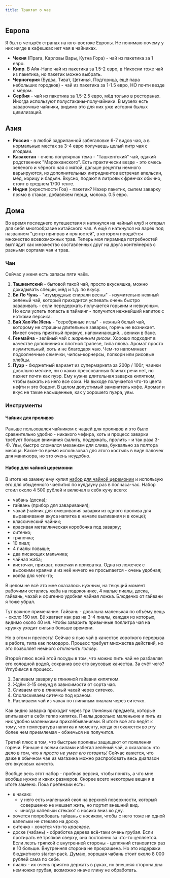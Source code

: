 ```yaml
---
title: Трактат о чае
---
```


## Европа

Я был в четырёх странах на юго-востоке Европы. Не понимаю почему у них нигде в кафешках нет чая в чайниках.

- **Чехия** (Прага, Карловы Вары, Кутна Гора) - чай из пакетика за 1 евро.
- **Кипр**. В Айя-Напе чай из пакетика за 1.5-2 евро, в Никосии тоже чай из пакетика, но пакетик можно выбрать.
- **Черногория** (Будва, Тиват, Цетинья, Подгорица, ещё пара небольших городков) - чай из пакетика за 1-1.5 евро, НО почти везде с мёдом.
- **Сербия** - чай из пакетика за 1.5-2.5 евро, мёд только в ресторанах. Иногда используют полустаканы-получайники. В музеях есть заварочные чайники, видимо это для них уже история былых цивилизаций.

## Азия

- **Россия** - в любой задрипанной забегаловке 6-7 видов чая, а в нормальных местах за 3-4 евро получаешь целый литр чая с ягодами.
- **Казахстан** - очень популярная тема - "Ташкентский" чай, эдакий родственник "Марокканского". Есть практически везде - это смесь зелёного и чёрного чая с мятой, дальше рецепты немного варьируются, из дополнительных ингридиентов встречал апельсин, мёд, корицу и бадьян. Вкусно, подают в литровых френчах обычно, стоит в среднем 1700 тенге.
- **Индия** (окрестности Гоа) - пакетик? Нахер пакетик, сыпем заварку прямо в стакан, добавляем перца, молока. 0.5 евро.

## Дома

Во время последнего путешествия я наткнулся на чайный клуб и открыл для себя многообразие китайского чая. А ещё я наткнулся на ларёк под названием "центр приправ и пряностей", в котором продаётся множество всевозможных трав. Теперь моя пирамида потребностей выглядит как множество составленных друг на друга контейнеров с разными сортами чая и трав.

### Чаи

Сейчас у меня есть запасы пяти чаёв.

1. **Ташкентский** - бытовой такой чай, просто вкусняшка, можно докидывать специи, мёд и т.д. по вкусу.
2. **Би Ло Чунь** - "изумрудные спирали весны" - изумительно нежный зелёный чай, который приходится успевать очень быстро заваривать - если передержать получается горьким и невкусным. Но если успеть попасть в тайминг - получится нежнейший напиток с нотками персика.
3. **Бай Хао Ин Жень** - "серебряные иглы" - нежный белый чай, которому не страшны длительные заварки, горечь не возникает. Имеет очень приятный привкус, напоминающий... веники в бане.
4. **Генмайча** - зелёный чай с _жаренным рисом_. Хорошо подходит в качестве дополнения к плотной трапезе, типа плова. Аромат просто изумительный, хоть и не благодаря чаю. Чем-то напоминает подсолнечные семечки, чипсы-корнерсы, попкорн или рисовые хлебцы.
5. **Пуэр** - бюджетный вариант из супермаркета за 200р / 100г, чаинки довольно мелкие, ни о каких прессованных блинах речи нет, но пахнет почти как пуэр. Ему нужна длительная заварка кипятком, чтобы выжать из него все соки. На выходе получается что-то цвета нефти и это бодрит. В целом допустимый заменитель кофе. Аромат и вкус не такие насыщенные, как у хорошего пуэра, увы.

### Инструменты

#### Чайник для проливов

Раньше пользовался чайником с чашей для проливов и это было сравнительно удобно - никакого чефира, хоть и процесс заварки требует больше внимания (залить, подержать, пролить - и так раза 3-4). Увы, быстро сломался механизм для слива, буквально за полтора месяца. Какое-то время использовал для этого костыль в виде палочек для маникюра, но это очень неудобно.

#### Набор для чайной церемонии

В итоге на замену ему купил [набор для чайной церемонии](https://www.ozon.ru/product/chaynaya-tseremoniya-164061841/?oos_search=false&sh=uaOBWdWtRQ) и использую его для обыденного чаепития по кулдауну раз в полчаса-час. Набор стоил около 4 500 рублей и включал в себя кучу всего:

- чабань (доска);
- гайвань (прибор для заваривания);
- чахай (чайник для смешивания заварки из одного пролива для выравнивания вкуса напитка в начале выливания и в конце);
- классический чайник;
- красивая металлическая коробочка под заварку;
- ситечко;
- тряпочка;
- 10 пиал;
- 4 пиалы повыше;
- два писающих мальчика;
- чайная жаба;
- кисточки, прихват, ложечки и прихватка. Одна из ложечек с высокими краями и из неё ничего не просыпается - очень удобная;
- колба для чего-то;

В целом не всё это мне оказалось нужным, на текущий момент рабочими остались жаба на подоконнике, 4 малые пиалы, доска, гайвань, чахай и офигенно удобная чайная ложка. Блюдечко от гайвани я тоже убрал.

Тут важное примечание. Гайвань - довольна маленькая по объёму вещь - около 150 мл. Её хватает как раз на 3-4 пиалы, каждая из которых, видимо около 40 мл.  Чтобы заварить привычные поллитра чая на кружку уходит сильно больше времени.

Но в этом и прелесть! Сейчас я пью чай в качестве короткого перерыва в работе, типа как помодоро. Процесс требует множества действий, но это позволяет немного _отключить голову_.

Второй плюс всей этой посуды в том, что можно пить чай не разбавляя его холодной водой, сохранив все его вкусовые качества. За счёт чего? Углубимся в процесс.

1. Заливаем заварку в глиняной гайвани кипятком.
2. Ждём 3-15 секунд в зависимости от сорта чая.
3. Сливаем его в глиняный чахай через ситечко.
4. Споласкиваем ситечко под краном.
5. Разливаем чай из чахая по глиняным пиалам через ситечко.

Как видно заварка проходит через три глиняных предмета, которые впитывают в себя тепло кипятка. Пиалы довольно маленькие и пить из них удобно маленькими прихлёбываниями. В итоге всё это ведёт к тому, что температура напитка к моменту, когда он окажется во рту более чем приемлемая - обжечься не получится.

Третий плюс в том, что быстрые проливы защищают от появления горечи. Раньше я всеми силами избегал зелёный чай, а оказалось что дело в том, что _я просто не умел его готовить!_ Сейчас кажется, что даже в обычном чае из магазина можно распробовать весь диапазон его вкусовых качеств.

Вообще весь этот набор - пробная версия, чтобы понять, а что мне вообще нужно и каких размеров. Скорее всего некоторые вещи я в итоге заменю. Пока претензии есть:

- к чахаю:
  - у него есть маленький скол на верхней поверхности, который совершенно не мешает жить, но портит внешний вид.
  - иногда капельки стекают с носика вниз ко дну.
- хочется попробовать гайвань с носиком, чтобы с него тоже ни одной капельки не стекало на доску.
- ситечко - хочется что-то _красивое_.
- доске (чабань) - обработка дерева всё-таки очень грубая. Если протирать её тряпкой сверху, она постоянно за что-то цепляется. Если лезть тряпкой с внутренней стороны - цепляний становится раз в 10 больше. Внутренняя сторона не прокрашена. Но это издержки бюджетного starter-pack. Думаю, хорошая чабань стоит около 8 000 рублей сама по себе.
- пиалы - их очень приятно держать в руках, но внешняя сторона дна немножко грубая, возможно иначе глину не обработать.
